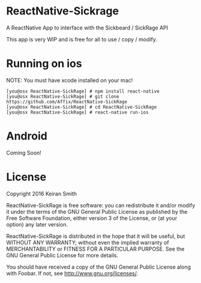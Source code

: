 # ReactNative-Sickrage
A ReactNative App to interface with the Sickbeard / SickRage API

This app is very WIP and is free for all to use / copy / modify.

# Running on ios
NOTE: You must have xcode installed on your mac!

```
[you@osx ReactNative-SickRage] # npm install react-native
[you@osx ReactNative-SickRage] # git clone https://github.com/Affix/ReactNative-SickRage
[you@osx ReactNative-SickRage] # cd ReactNative-SickRage
[you@osx ReactNative-SickRage] # react-native run-ios
```

# Android

Coming Soon!

# License
Copyright 2016 Keiran Smith

ReactNative-SickRage is free software: you can redistribute it and/or modify it under the terms of the GNU General Public License as published by the Free Software Foundation, either version 3 of the License, or (at your option) any later version.

ReactNative-SickRage is distributed in the hope that it will be useful, but WITHOUT ANY WARRANTY; without even the implied warranty of MERCHANTABILITY or FITNESS FOR A PARTICULAR PURPOSE. See the GNU General Public License for more details.

You should have received a copy of the GNU General Public License along with Foobar. If not, see http://www.gnu.org/licenses/.
